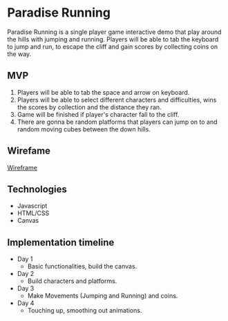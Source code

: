 # Paradise Running

Paradise Running is a single player game interactive demo that play around the hills with jumping and running.
Players will be able to tab the keyboard to jump and run, to escape the cliff and gain scores by collecting coins on the way.

## MVP
  1. Players will be able to tab the space and arrow on keyboard.
  2. Players will be able to select different characters and difficulties, wins the scores by collection and the distance they ran.
  3. Game will be finished if player's character fall to the cliff.
  4. There are gonna be random platforms that players can jump on to and random moving cubes between the down hills.
  
## Wirefame
[Wireframe](https://wireframe.cc/pro/pp/239620f79567740)

## Technologies 
  * Javascript
  * HTML/CSS
  * Canvas


## Implementation timeline
  * Day 1
    * Basic functionalities, build the canvas.
  * Day 2
    * Build characters and platforms.
  * Day 3
    * Make Movements (Jumping and Running) and coins.
  * Day 4
    * Touching up, smoothing out animations.


